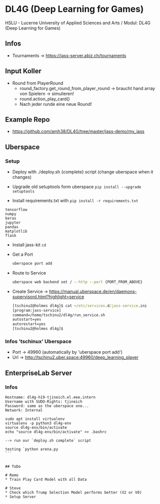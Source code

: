 # DL4G (Deep Learning for Games)
HSLU - Lucerne University of Applied Sciences and Arts / Modul: DL4G (Deep Learning for Games)

## Infos

* Tournaments -> https://jass-server.abiz.ch/tournaments

## Input Koller

* Round from PlayerRound
    * round_factory.get_round_from_player_round -> braucht hand array von Spielern -> simulieren!
    * round.action_play_card()
    * Nach jeder runde eine neue Round!

## Example Repo

* https://github.com/amh38/DL4G/tree/master/jass-demo/my_jass

## Uberspace

### Setup

* Deploy with ./deploy.sh {complete} script (change uberspace when it changes)

* Upgrade old setuptools form uberspace `pip install --upgrade setuptools`

* Install requirements.txt with `pip install -r requirements.txt`

```
tensorflow
numpy
keras
jupyter
pandas
matplotlib
flask

```

* Install jass-kit `cd `

* Get a Port
    ```cmd
    uberspace port add
    ````
* Route to Service
    ```cmd
    uberspace web backend set / --http --port {PORT_FROM_ABOVE}
    ```
* Create Service -> https://manual.uberspace.de/en/daemons-supervisord.html?highlight=service
    ```cmd
    [tschinu2@holmes dl4g]$ cat ~/etc/services.d/jass-service.ini
    [program:jass-service]
    command=/home/tschinu2/dl4g/run_service.sh
    autostart=yes
    autorestart=yes
    [tschinu2@holmes dl4g]$
    ```

### Infos 'tschinux' Uberspace

* Port -> 49960 (automatically by 'uberspace port add')
* Url -> http://tschinu2.uber.space:49960/deep_learning_player

## EnterpriseLab Server

### Infos

```
Hostname: dl4g-h19-tjineich.el.eee.intern
Username with SUDO-Rights: tjineich
Password: same as the uberspace one...
Network: Internal
```

````
sudo apt install virtualenv
virtualenv -p python3 dl4g-env
source dl4g-env/bin/activate
echo "source dl4g-env/bin/activate" >> .bashrc

--> run our `deploy.sh complete` script

testing `python arena.py
```


## ToDo

# Remo
* Train Play Card Model with all Data

# Steve
* Check which Trump Selection Model performs better (V2 or V0)
* Setup Server
